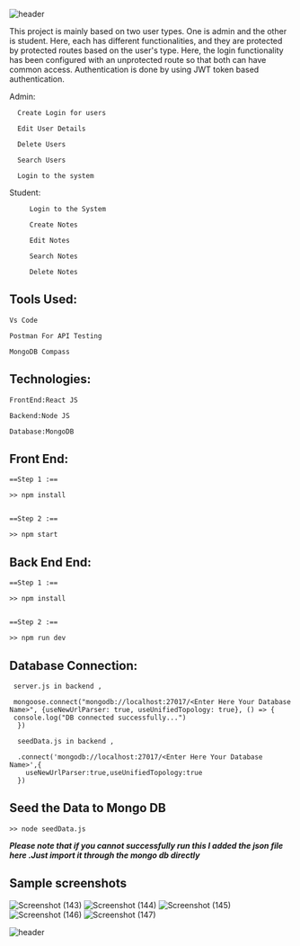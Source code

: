![header](https://capsule-render.vercel.app/api?type=wave&color=gradient&height=280&section=header&text=Student%20Management%20System%20⚙️💻&fontSize=40&render&animation=fadeIn&fontAlignY=35)

This project is mainly based on two user types.  One is admin and the other is student.  Here, each has different functionalities, and they are protected by        protected routes based on the user's type.  Here, the login functionality has been configured with an unprotected route so that both can have common access. Authentication is done by using JWT token based  authentication.

Admin:

      Create Login for users

      Edit User Details
      
      Delete Users
      
      Search Users
      
      Login to the system
      
      
 Student:
 
         Login to the System
 
         Create Notes
         
         Edit Notes
         
         Search Notes
         
         Delete Notes
         
         
## Tools Used:
    Vs Code
    
    Postman For API Testing
    
    MongoDB Compass
    
## Technologies:

    FrontEnd:React JS
   
    Backend:Node JS
   
    Database:MongoDB

## Front End:

    ==Step 1 :==

    >> npm install


    ==Step 2 :==

    >> npm start

## Back End End:

    ==Step 1 :==

    >> npm install


    ==Step 2 :==

    >> npm run dev
    
## Database Connection:
     server.js in backend ,
     
     mongoose.connect("mongodb://localhost:27017/<Enter Here Your Database Name>", {useNewUrlParser: true, useUnifiedTopology: true}, () => {
     console.log("DB connected successfully...")
      })
      
      seedData.js in backend ,
      
      .connect('mongodb://localhost:27017/<Enter Here Your Database Name>',{
        useNewUrlParser:true,useUnifiedTopology:true
      })

## Seed the Data to Mongo DB

    >> node seedData.js

***Please note that if you cannot successfully run this I added the json file here .Just import it through the mongo db directly***

## Sample screenshots
![Screenshot (143)](https://user-images.githubusercontent.com/83303587/177819966-9af6439b-5cfc-4400-97da-b6d605a12a81.png)
![Screenshot (144)](https://user-images.githubusercontent.com/83303587/177820006-7dc7f900-0622-4579-8082-de7b10bec0df.png)
![Screenshot (145)](https://user-images.githubusercontent.com/83303587/177820115-edabefa2-85a0-4923-9748-fe6443e00488.png)
![Screenshot (146)](https://user-images.githubusercontent.com/83303587/177820135-6d2c0246-de37-43d1-b8e2-86831abd17b0.png)
![Screenshot (147)](https://user-images.githubusercontent.com/83303587/177820166-eef0842d-55d6-49bc-8bf7-a52726b34403.png)

![header](https://capsule-render.vercel.app/api?type=wave&color=gradient&height=250&section=footer&text=Good%20Bye🙋‍♀️&fontSize=40&render&animation=fadeIn&fontAlignY=65)
